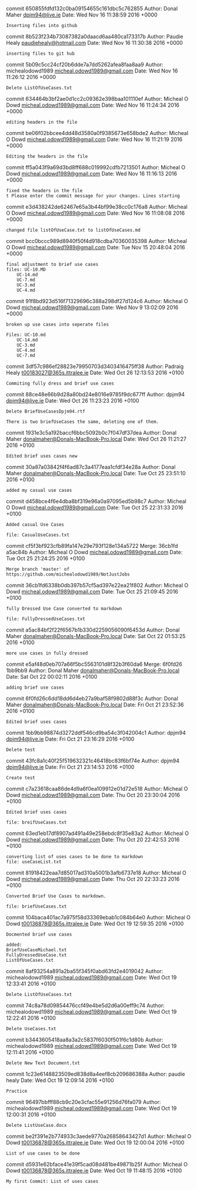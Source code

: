 commit 650855fdfd132c0ba09154655c161dbc5c762855
Author: Donal Maher <dpjm94@live.ie>
Date:   Wed Nov 16 11:38:59 2016 +0000

    Inserting files into github

commit 8b523f234b73087382a0daacd6aa480ca173317b
Author: Paudie Healy <paudiehealy@hotmail.com>
Date:   Wed Nov 16 11:30:38 2016 +0000

    inserting files to git hub

commit 5b09c5cc24cf20b6dde7a7dd5262afea8faa8aa9
Author: michealodowd1989 <micheal.odowd1989@gmail.com>
Date:   Wed Nov 16 11:26:12 2016 +0000

    Delete ListOfUseCases.txt

commit 634464b3bf2ae0d1cc2c09362e398baa101110ef
Author: Micheal O Dowd <micheal.odowd1989@gmail.com>
Date:   Wed Nov 16 11:24:34 2016 +0000

    editing headers in the file

commit be06f02bbcee4dd48d3580a0f9385673e658bde2
Author: Micheal O Dowd <micheal.odowd1989@gmail.com>
Date:   Wed Nov 16 11:21:19 2016 +0000

    Editing the headers in the file

commit ff5a043f9a69d3bd8ff688c019992cdfb7213501
Author: Micheal O Dowd <micheal.odowd1989@gmail.com>
Date:   Wed Nov 16 11:16:13 2016 +0000

    fixed the headers in the file
    t Please enter the commit message for your changes. Lines starting

commit e3d438242de62467e65a3b44bf99e38cc0c176a8
Author: Micheal O Dowd <micheal.odowd1989@gmail.com>
Date:   Wed Nov 16 11:08:08 2016 +0000

    changed file listOfUseCase.txt to listOfUseCases.md

commit bcc0bccc989d8940f50f4d918cdba70360035398
Author: Micheal O Dowd <micheal.odowd1989@gmail.com>
Date:   Tue Nov 15 20:48:04 2016 +0000

    final adjustment to brief use cases
    files: UC-10.MD
    	UC-14.md
    	UC-7.md
    	UC-3.md
    	UC-4.md

commit 91f8bd923d516f71329696c388a298df27d124c6
Author: Micheal O Dowd <micheal.odowd1989@gmail.com>
Date:   Wed Nov 9 13:02:09 2016 +0000

    broken up use cases into seperate files
    
    Files: UC-10.md
    	UC-14.md
    	UC-3.md
    	UC-4.md
    	UC-7.md

commit 3df57c986ef28823e79950703d3403416475ff38
Author: Padraig Healy <t00183027@365s.ittralee.ie>
Date:   Wed Oct 26 12:13:53 2016 +0100

    Commiting fully dress and brief use cases

commit 88ce48e66b9d28a80bd24e8016e9785f9dc677ff
Author: dpjm94 <dpjm94@live.ie>
Date:   Wed Oct 26 11:23:23 2016 +0100

    Delete BriefUseCasesDpjm94.rtf
    
    There is two briefUseCases the same, deleting one of them.

commit 1931e3c5a192baccf6bbc5092b0c7f047df37dea
Author: Donal Maher <donalmaher@Donals-MacBook-Pro.local>
Date:   Wed Oct 26 11:21:27 2016 +0100

    Edited brief uses cases new

commit 30a87a03842f4f6ad87c3a4177eaa1cfdf34e28a
Author: Donal Maher <donalmaher@Donals-MacBook-Pro.local>
Date:   Tue Oct 25 23:51:10 2016 +0100

    added my casual use cases

commit d458bce4f6e4dba8bf319e96a0a97095ed5b98c7
Author: Micheal O Dowd <micheal.odowd1989@gmail.com>
Date:   Tue Oct 25 22:31:33 2016 +0100

    Added casual Use Cases
    
    file: CasualUseCases.txt

commit cf5f3bf923cfb89fa147e29e793f128e134a5722
Merge: 36cb1fd a5ac84b
Author: Micheal O Dowd <micheal.odowd1989@gmail.com>
Date:   Tue Oct 25 21:24:25 2016 +0100

    Merge branch 'master' of https://github.com/michealodowd1989/NotJustJobs

commit 36cb1fd6338b0db397b57cf5ad397e22ea21f802
Author: Micheal O Dowd <micheal.odowd1989@gmail.com>
Date:   Tue Oct 25 21:09:45 2016 +0100

    fully Dressed Use Case converted to markdown
    
    file: FullyDressedUseCases.txt

commit a5ac84bf2f22f6567b1b330d2259056090f6453d
Author: Donal Maher <donalmaher@Donals-MacBook-Pro.local>
Date:   Sat Oct 22 01:53:25 2016 +0100

    more use cases in fully dressed

commit e5af48d0eb707a66f5bc5563101d8f32b3f60da6
Merge: 6f0fd26 1bb9bb9
Author: Donal Maher <donalmaher@Donals-MacBook-Pro.local>
Date:   Sat Oct 22 00:02:11 2016 +0100

    adding brief use cases

commit 6f0fd26c6dd18dd6d4eb27a9baf58f9802d88f3c
Author: Donal Maher <donalmaher@Donals-MacBook-Pro.local>
Date:   Fri Oct 21 23:52:36 2016 +0100

    Edited brief uses cases

commit 1bb9bb98874d3272ddf546cd9ba54c3f042004c1
Author: dpjm94 <dpjm94@live.ie>
Date:   Fri Oct 21 23:16:29 2016 +0100

    Delete test

commit 43fc8a1c40f25f519632321c46418bc83f6bf74e
Author: dpjm94 <dpjm94@live.ie>
Date:   Fri Oct 21 23:14:53 2016 +0100

    Create test

commit c7a23618caa86de4d9a6f0ea109912e01d72e518
Author: Micheal O Dowd <micheal.odowd1989@gmail.com>
Date:   Thu Oct 20 23:30:04 2016 +0100

    Edited brief uses cases
    
    file: breifUseCases.txt

commit 63ed1eb17df8907ad491a49e258ebdc8f35e83a2
Author: Micheal O Dowd <micheal.odowd1989@gmail.com>
Date:   Thu Oct 20 22:42:53 2016 +0100

    converting list of uses cases to be done to markdown
    file: useCaseList.txt

commit 81918422eaa7d85017ad310a5001b3afb6737e18
Author: Micheal O Dowd <micheal.odowd1989@gmail.com>
Date:   Thu Oct 20 22:33:23 2016 +0100

    Converted Brief Use Cases to markdown.
    
    file: briefUseCases.txt

commit 104baca401ac7a975f58d33369ebab1c084b64e0
Author: Micheal O Dowd <t00136878@365s.ittralee.ie>
Date:   Wed Oct 19 12:59:35 2016 +0100

    Docmented brief use cases
    
    added:
    BriefUseCaseMichael.txt
    FullyDressedUseCase.txt
    ListOfUseCases.txt

commit 8af93254a891a2ba55f345f0abd63fd2e4019042
Author: michealodowd1989 <micheal.odowd1989@gmail.com>
Date:   Wed Oct 19 12:33:41 2016 +0100

    Delete ListOfUseCases.txt

commit 74c8a78d09854476ccf49e4be5d2d6a00eff9c74
Author: michealodowd1989 <micheal.odowd1989@gmail.com>
Date:   Wed Oct 19 12:22:41 2016 +0100

    Delete UseCases.txt

commit b3443605418aa8a3a2c5837f6030f501f6c1d80b
Author: michealodowd1989 <micheal.odowd1989@gmail.com>
Date:   Wed Oct 19 12:11:41 2016 +0100

    Delete New Text Document.txt

commit 1c23e6148823509ed838d8a4eef8cb209686388a
Author: paudie healy <paudie healy>
Date:   Wed Oct 19 12:09:14 2016 +0100

    Practice

commit 96497bbfff88cb9c20e3cfac55e91256d76fa079
Author: michealodowd1989 <micheal.odowd1989@gmail.com>
Date:   Wed Oct 19 12:00:31 2016 +0100

    Delete ListUseCase.docx

commit be2f391e2b774933c3aede9770a26858643427d1
Author: Micheal O Dowd <t00136878@365s.ittralee.ie>
Date:   Wed Oct 19 12:00:04 2016 +0100

    List of use cases to be done

commit d5931e62bface41e39f5cad08d481be49871b25f
Author: Micheal O Dowd <t00136878@365s.ittralee.ie>
Date:   Wed Oct 19 11:48:15 2016 +0100

    My first Commit: List of uses cases
